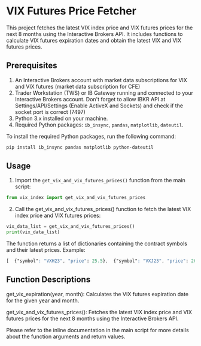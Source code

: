 # VIX Futures Price Fetcher

This project fetches the latest VIX index price and VIX futures prices for the next 8 months using the Interactive Brokers API. It includes functions to calculate VIX futures expiration dates and obtain the latest VIX and VIX futures prices.

## Prerequisites

1. An Interactive Brokers account with market data subscriptions for VIX and VIX futures (market data subscription for CFE) 
2. Trader Workstation (TWS) or IB Gateway running and connected to your Interactive Brokers account. Don't forget to allow IBKR API at Settings/API/Settings (Enable ActiveX and Sockets) and check if the socket port is correct (7497)
3. Python 3.x installed on your machine.
4. Required Python packages: `ib_insync`, `pandas`, `matplotlib`, `dateutil`.

To install the required Python packages, run the following command:

```bash
pip install ib_insync pandas matplotlib python-dateutil
```
## Usage

1. Import the `get_vix_and_vix_futures_prices()` function from the main script:

```python
from vix_index import get_vix_and_vix_futures_prices
```

2. Call the get_vix_and_vix_futures_prices() function to fetch the latest VIX index price and VIX futures prices:
```python
vix_data_list = get_vix_and_vix_futures_prices()
print(vix_data_list)
```

The function returns a list of dictionaries containing the contract symbols and their latest prices. Example:

```css
[  {"symbol": "VXH23", "price": 25.5},  {"symbol": "VXJ23", "price": 26.3},  ...]
```

## Function Descriptions

get_vix_expiration(year, month): Calculates the VIX futures expiration date for the given year and month.

get_vix_and_vix_futures_prices(): Fetches the latest VIX index price and VIX futures prices for the next 8 months using the Interactive Brokers API.

Please refer to the inline documentation in the main script for more details about the function arguments and return values.